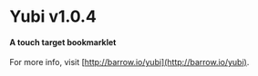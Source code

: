 # Yubi v1.0.4

#### A touch target bookmarklet

For more info, visit [http://barrow.io/yubi](http://barrow.io/yubi).